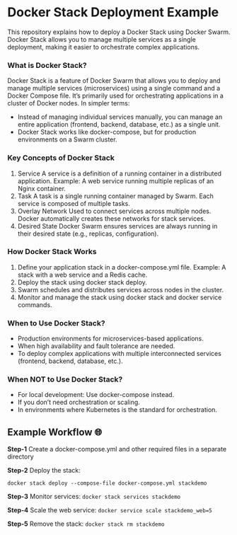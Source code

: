 # Docker Stack Deployment Example
This repository explains how to deploy a Docker Stack using Docker Swarm. Docker Stack allows you to manage multiple services as a single deployment, making it easier to orchestrate complex applications.

### What is Docker Stack?
Docker Stack is a feature of Docker Swarm that allows you to deploy and manage multiple services (microservices) using a single command and a Docker Compose file. It’s primarily used for orchestrating applications in a cluster of Docker nodes. In simpler terms:
- Instead of managing individual services manually, you can manage an entire application (frontend, backend, database, etc.) as a single unit.
- Docker Stack works like docker-compose, but for production environments on a Swarm cluster.

### Key Concepts of Docker Stack 
1. Service
    A service is a definition of a running container in a distributed application.
    Example: A web service running multiple replicas of an Nginx container.
2. Task
    A task is a single running container managed by Swarm. Each service is composed of multiple tasks.
3. Overlay Network
   Used to connect services across multiple nodes. Docker automatically creates these networks for stack services.
4. Desired State
   Docker Swarm ensures services are always running in their desired state (e.g., replicas, configuration).

### How Docker Stack Works
1. Define your application stack in a docker-compose.yml file.
   Example: A stack with a web service and a Redis cache.
2. Deploy the stack using docker stack deploy.
3. Swarm schedules and distributes services across nodes in the cluster.
4. Monitor and manage the stack using docker stack and docker service commands.

### When to Use Docker Stack?
- Production environments for microservices-based applications.
- When high availability and fault tolerance are needed.
- To deploy complex applications with multiple interconnected services (frontend, backend, database, etc.).

### When NOT to Use Docker Stack?
- For local development: Use docker-compose instead.
- If you don’t need orchestration or scaling.
- In environments where Kubernetes is the standard for orchestration.

## Example Workflow 🌐
**Step-1** Create a docker-compose.yml and other required files in a separate directory

**Step-2** Deploy the stack:

```docker stack deploy --compose-file docker-compose.yml stackdemo```


**Step-3** Monitor services:
```docker stack services stackdemo```

**Step-4** Scale the web service:
```docker service scale stackdemo_web=5```

**Step-5** Remove the stack:
```docker stack rm stackdemo```
